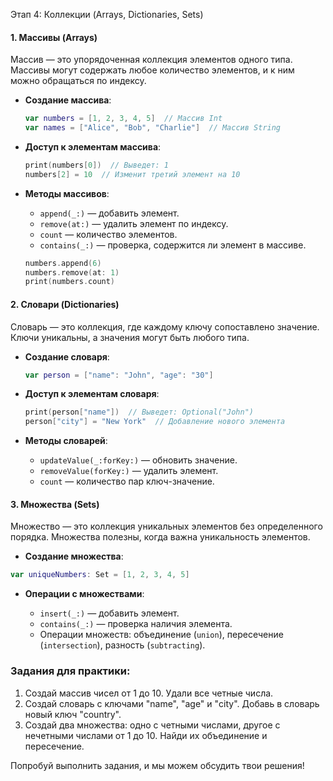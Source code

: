 Этап 4: Коллекции (Arrays, Dictionaries, Sets)
#### 1. **Массивы (Arrays)**

Массив — это упорядоченная коллекция элементов одного типа. Массивы могут содержать любое количество элементов, и к ним можно обращаться по индексу.

- **Создание массива**:
	
	```swift
	var numbers = [1, 2, 3, 4, 5]  // Массив Int
	var names = ["Alice", "Bob", "Charlie"]  // Массив String
	```
    
- **Доступ к элементам массива**:
    
	```swift
	print(numbers[0])  // Выведет: 1
	numbers[2] = 10  // Изменит третий элемент на 10
	```
    
- **Методы массивов**:
    
    - `append(_:)` — добавить элемент.
    - `remove(at:)` — удалить элемент по индексу.
    - `count` — количество элементов.
    - `contains(_:)` — проверка, содержится ли элемент в массиве.
    
	```swift
	numbers.append(6)
	numbers.remove(at: 1)
	print(numbers.count)
	```
    

#### 2. **Словари (Dictionaries)**

Словарь — это коллекция, где каждому ключу сопоставлено значение. Ключи уникальны, а значения могут быть любого типа.

- **Создание словаря**:
    
	```swift 
	var person = ["name": "John", "age": "30"]
	```
    
- **Доступ к элементам словаря**:
    
	```swift
	print(person["name"])  // Выведет: Optional("John")
	person["city"] = "New York"  // Добавление нового элемента
	```
    
- **Методы словарей**:
    
    - `updateValue(_:forKey:)` — обновить значение.
    - `removeValue(forKey:)` — удалить элемент.
    - `count` — количество пар ключ-значение.

#### 3. **Множества (Sets)**

Множество — это коллекция уникальных элементов без определенного порядка. Множества полезны, когда важна уникальность элементов.

- **Создание множества**:
    
```swift
var uniqueNumbers: Set = [1, 2, 3, 4, 5]
```
    
- **Операции с множествами**:
    
    - `insert(_:)` — добавить элемент.
    - `contains(_:)` — проверка наличия элемента.
    - Операции множеств: объединение (`union`), пересечение (`intersection`), разность (`subtracting`).

### Задания для практики:

1. Создай массив чисел от 1 до 10. Удали все четные числа.
2. Создай словарь с ключами "name", "age" и "city". Добавь в словарь новый ключ "country".
3. Создай два множества: одно с четными числами, другое с нечетными числами от 1 до 10. Найди их объединение и пересечение.

Попробуй выполнить задания, и мы можем обсудить твои решения!